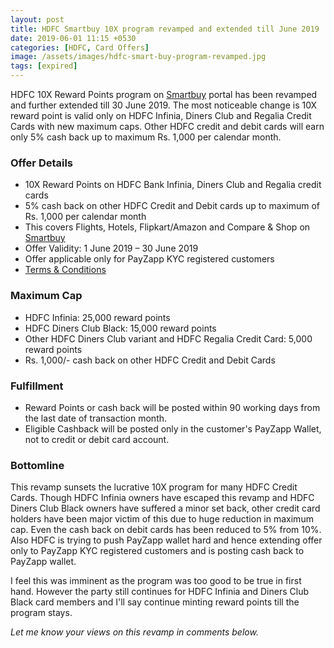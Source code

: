 ```yaml
---
layout: post
title: HDFC Smartbuy 10X program revamped and extended till June 2019
date: 2019-06-01 11:15 +0530
categories: [HDFC, Card Offers]
image: /assets/images/hdfc-smart-buy-program-revamped.jpg
tags: [expired]
---
```


HDFC 10X Reward Points program on [Smartbuy](https://offers.smartbuy.hdfcbank.com) portal has been revamped and further extended till 30 June 2019. The most noticeable change is 10X reward point is valid only on HDFC Infinia, Diners Club and Regalia Credit Cards with new maximum caps. Other HDFC credit and debit cards will earn only 5% cash back up to maximum Rs. 1,000 per calendar month.

### Offer Details

- 10X Reward Points on HDFC Bank Infinia, Diners Club and Regalia credit cards
- 5% cash back on other HDFC Credit and Debit cards up to maximum of Rs. 1,000 per calendar month
- This covers Flights, Hotels, Flipkart/Amazon and Compare & Shop on [Smartbuy](https://offers.smartbuy.hdfcbank.com)
- Offer Validity: 1 June 2019 – 30 June 2019
- Offer applicable only for PayZapp KYC registered customers
- [Terms & Conditions](https://offers.smartbuy.hdfcbank.com/offer_details/12768)

### Maximum Cap

- HDFC Infinia: 25,000 reward points
- HDFC Diners Club Black: 15,000 reward points
- Other HDFC Diners Club variant and HDFC Regalia Credit Card: 5,000 reward points
- Rs. 1,000/- cash back on other HDFC Credit and Debit Cards

### Fulfillment

- Reward Points or cash back will be posted within 90 working days from the last date of transaction month.
- Eligible Cashback will be posted only in the customer's PayZapp Wallet, not to credit or debit card account.

### Bottomline

This revamp sunsets the lucrative 10X program for many HDFC Credit Cards. Though HDFC Infinia owners have escaped this revamp and HDFC Diners Club Black owners have suffered a minor set back, other credit card holders have been major victim of this due to huge reduction in maximum cap. Even the cash back on debit cards has been reduced to 5% from 10%. Also HDFC is trying to push PayZapp wallet hard and hence extending offer only to PayZapp KYC registered customers and is posting cash back to PayZapp wallet.

I feel this was imminent as the program was too good to be true in first hand. However the party still continues for HDFC Infinia and Diners Club Black card members and I'll say continue minting reward points till the program stays.

_Let me know your views on this revamp in comments below._

